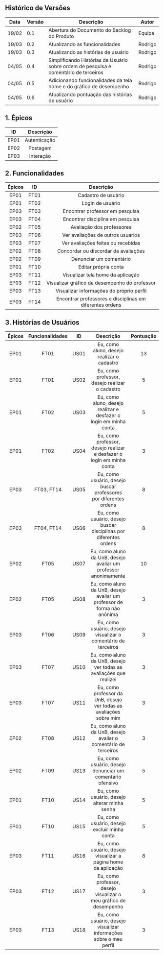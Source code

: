 
## Histórico de Versões

Data|Versão|Descrição|Autor
-|-|-|-
19/02|0.1|Abertura do Documento do Backlog do Produto| Equipe|
19/03|0.2|Atualizando as funcionalidades| Rodrigo|
19/03|0.3|Atualizando as histórias de usuário| Rodrigo|
04/05|0.4|Simplificando Histórias de Usuário sobre ordem de pesquisa e comentário de terceiros| Rodrigo|
04/05|0.5|Adicionando funcionalidades da tela home e do gráfico de desempenho| Rodrigo|
04/05|0.6|Atualizando pontuação das histórias de usuário| Rodrigo|

## 1. <a name="1">Épicos</a>

|    ID   | Descrição | 
|:---:|:---:| 
|EP01|Autenticação|
|EP02|Postagem|
|EP03|Interação|

## 2. <a name="2">Funcionalidades</a>

|    Épicos   |    ID   | Descrição | 
|:---:|:---:|:---:|
|EP01|FT01|Cadastro de usuário|
|EP01|FT02|Login de usuário|
|EP03|FT03|Encontrar professor em pesquisa|
|EP03|FT04|Encontrar disciplina em pesquisa|
|EP02|FT05|Avaliação dos professores|
|EP03|FT06|Ver avaliações de outros usuários|
|EP03|FT07|Ver avaliações feitas ou recebidas|
|EP02|FT08|Concordar ou discordar de avaliações|
|EP02|FT09|Denunciar um comentário|
|EP01|FT10|Editar própria conta|
|EP03|FT11|Visualizar tela home da aplicação|
|EP03|FT12|Visualizar gráfico de desempenho do professor|
|EP03|FT13|Visualizar informações do próprio perfil|
|EP03|FT14|Encontrar professores e disciplinas em diferentes ordens|



## 3. <a name="3">Histórias de Usuários</a>

|    Épicos   |Funcionalidades|    ID   | Descrição | Pontuação |
|:---:|:---:|:---:|:---:|:---:|
|EP01|FT01|US01|Eu, como aluno, desejo realizar o cadastro|13| 
|EP01|FT01|US02|Eu, como professor, desejo realizar o cadastro|5| 
|EP01|FT02|US03|Eu, como aluno, desejo realizar e desfazer o login em minha conta|5|
|EP01|FT02|US04|Eu, como professor, desejo realizar e desfazer o login em minha conta|3|
|EP03|FT03, FT14|US05|Eu, como usuário, desejo buscar professores por diferentes ordens|8|
|EP03|FT04, FT14|US06|Eu, como usuário, desejo buscar disciplinas por diferentes ordens|8|
|EP02|FT05|US07|Eu, como aluno da UnB, desejo avaliar um professor anonimamente|10|
|EP02|FT05|US08|Eu, como aluno da UnB, desejo avaliar um professor de forma não anônima|3| 
|EP03|FT06|US09|Eu, como usuário, desejo visualizar o comentário de terceiros|3|
|EP03|FT07|US10|Eu, como aluno da UnB, desejo ver todas as avaliações que realizei|3| 
|EP03|FT07|US11|Eu, como professor da UnB, desejo ver todas as avaliações sobre mim|3|
|EP02|FT08|US12|Eu, como aluno da UnB, desejo avaliar o comentário de terceiros|3|
|EP02|FT09|US13|Eu, como usuário, desejo denunciar  um comentário ofensivo |5|
|EP01|FT10|US14|Eu, como usuário, desejo alterar minha senha|5|
|EP01|FT10|US15|Eu, como usuário, desejo excluir minha conta|5|
|EP03|FT11|US16|Eu, como usuário, desejo visualizar a página home da aplicação|8|
|EP03|FT12|US17|Eu, como professor, desejo visualizar o meu gráfico de desempenho|3|
|EP03|FT13|US18|Eu, como usuário, desejo visualizar informações sobre o meu perfil|3|